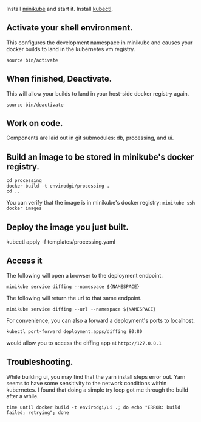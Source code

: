 
Install [minikube](https://github.com/kubernetes/minikube) and start it.
Install [kubectl](https://kubernetes.io/docs/tasks/tools/install-kubectl/).


## Activate your shell environment.

This configures the development namespace in minikube and causes your docker builds to land in the kubernetes vm registry.

``source bin/activate``

## When finished, Deactivate.


This will allow your builds to land in your host-side docker registry again.

``source bin/deactivate``

## Work on code.

Components are laid out in git submodules: db, processing, and ui.

## Build an image to be stored in minikube's docker registry.

```
cd processing
docker build -t envirodgi/processing .
cd ..
```

You can verify that the image is in minikube's docker registry:
``minikube ssh docker images``


## Deploy the image you just built.
kubectl apply -f templates/processing.yaml

## Access it

The following will open a browser to the deployment endpoint.
```
minikube service diffing --namespace ${NAMESPACE}
```

The following will return the url to that same endpoint.
```
minikube service diffing --url --namespace ${NAMESPACE}
```

For convenience, you can also a forward a deployment's ports to localhost.
```
kubectl port-forward deployment.apps/diffing 80:80
```

would allow you to access the diffing app at ``http://127.0.0.1``


## Troubleshooting.

While building ui, you may find that the yarn install steps error out. Yarn seems to have some sensitivity to the network conditions within kubernetes.  I found that doing a simple try loop got me through the build after a while.
```
time until docker build -t envirodgi/ui .; do echo "ERROR: build failed; retrying"; done
```


